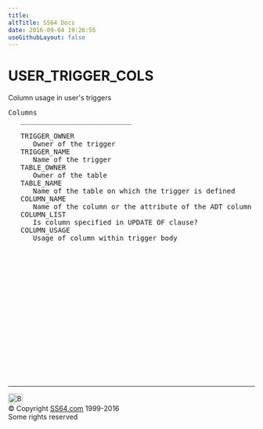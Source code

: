 ```yaml
---
title:
altTitle: SS64 Docs
date: 2016-09-04 19:26:55
useGithubLayout: false
---
```

<!-- #BeginLibraryItem "/Library/head_orad.lbi" --><!-- #EndLibraryItem --><h1>USER_TRIGGER_COLS </h1><p> Column usage in user's triggers </p> 
 
<pre>Columns
   ___________________________
 
   TRIGGER_OWNER
      Owner of the trigger
   TRIGGER_NAME
      Name of the trigger
   TABLE_OWNER
      Owner of the table
   TABLE_NAME
      Name of the table on which the trigger is defined
   COLUMN_NAME
      Name of the column or the attribute of the ADT column used in trigger definition
   COLUMN_LIST
      Is column specified in UPDATE OF clause?
   COLUMN_USAGE
      Usage of column within trigger body

</pre><!-- #BeginLibraryItem "/Library/foot_orad.lbi" --><p>
<!-- oracle-footer -->
<ins class="adsbygoogle" style="display:inline-block;width:300px;height:250px" data-ad-client="ca-pub-6140977852749469" data-ad-slot="4275490898"></ins>
<script>
(adsbygoogle = window.adsbygoogle || []).push({});
</script></p>
<hr>
<div id="bl" class="footer"><a href="USER_TRIGGER_COLS.html#"><img src="../images/top.png" width="30" height="22" alt="Back to the Top"></a></div>
<div id="br" class="footer, tagline">© Copyright <a href="http://ss64.com/">SS64.com</a> 1999-2016<br>
Some rights reserved</div>
<!-- #EndLibraryItem -->

